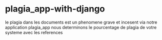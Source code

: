 # plagia_app-with-django

le plagia dans les documents est un phenomene grave et incesent via notre application plagia_app
nous determinons le pourcentage de plagia de votre systeme avec les references 
